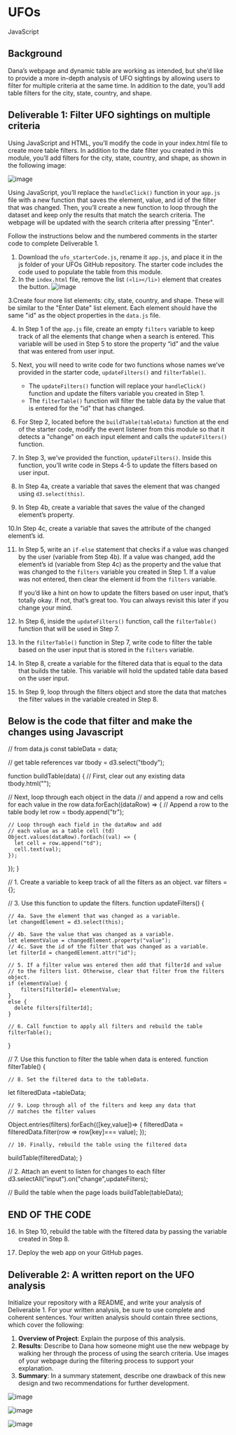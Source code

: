 # UFOs
JavaScript
## Background
Dana’s webpage and dynamic table are working as intended, but she’d like to provide a more in-depth analysis of UFO sightings by allowing users to filter for multiple criteria at the same time. In addition to the date, you’ll add table filters for the city, state, country, and shape.
## Deliverable 1: Filter UFO sightings on multiple criteria
Using JavaScript and HTML, you’ll modify the code in your index.html file to create more table filters. In addition to the date filter you created in this module, you’ll add filters for the city, state, country, and shape, as shown in the following image:

![image](https://user-images.githubusercontent.com/112348240/208986075-ca34daab-0009-430d-b455-e9d3835e05a5.png)

Using JavaScript, you’ll replace the `handleClick()` function in your `app.js` file with a new function that saves the element, value, and id of the filter that was changed. Then, you’ll create a new function to loop through the dataset and keep only the results that match the search criteria. The webpage will be updated with the search criteria after pressing "Enter".

Follow the instructions below and the numbered comments in the starter code to complete Deliverable 1.

1. Download the `ufo_starterCode.js`, rename it `app.js`, and place it in the js folder of your UFOs GitHub repository. The starter code includes the code used to populate the table from this module.
2. In the `index.html` file, remove the list `(<li></li>)` element that creates the button.
![image](https://user-images.githubusercontent.com/112348240/208989148-a0a21427-0e37-4d98-baf6-f1f0bbe87761.png)


3.Create four more list elements: city, state, country, and shape. These will be similar to the "Enter Date" list element. Each element should have the same "id" as the object properties in the `data.js` file.

4. In Step 1 of the `app.js` file, create an empty `filters` variable to keep track of all the elements that change when a search is entered. This variable will be used in Step 5 to store the property “id” and the value that was entered from user input.

5. Next, you will need to write code for two functions whose names we’ve provided in the starter code, `updateFilters()` and `filterTable()`.
    - The `updateFilters()` function will replace your `handleClick()` function and update the filters variable you created in Step 1.
    - The `filterTable()` function will filter the table data by the value that is entered for the "id" that has changed.
6. For Step 2, located before the `buildTable(tableData)` function at the end of the starter code, modify the event listener from this module so that it detects a "change" on each input element and calls the `updateFilters()` function.

7. In Step 3, we’ve provided the function, `updateFilters()`. Inside this function, you’ll write code in Steps 4-5 to update the filters based on user input.

8. In Step 4a, create a variable that saves the element that was changed using `d3.select(this)`.

9. In Step 4b, create a variable that saves the value of the changed element’s property.

10.In Step 4c, create a variable that saves the attribute of the changed element’s id.

11. In Step 5, write an `if-else` statement that checks if a value was changed by the user (variable from Step 4b). If a value was changed, add the element’s id (variable from Step 4c) as the property and the value that was changed to the `filters` variable you created in Step 1. If a value was not entered, then clear the element id from the `filters` variable.

    If you’d like a hint on how to update the filters based on user input, that’s totally okay. If not, that’s great too. You can always revisit this later if you change your mind.

12. In Step 6, inside the `updateFilters()` function, call the `filterTable()` function that will be used in Step 7.

13. In the `filterTable()` function in Step 7, write code to filter the table based on the user input that is stored in the `filters` variable.

14. In Step 8, create a variable for the filtered data that is equal to the data that builds the table. This variable will hold the updated table data based on the user input.

15. In Step 9, loop through the filters object and store the data that matches the filter values in the variable created in Step 8.

## **Below is the code that filter and make the changes using Javascript**

// from data.js
const tableData = data;

// get table references
var tbody = d3.select("tbody");

function buildTable(data) {
  // First, clear out any existing data
  tbody.html("");

  // Next, loop through each object in the data
  // and append a row and cells for each value in the row
  data.forEach((dataRow) => {
    // Append a row to the table body
    let row = tbody.append("tr");

    // Loop through each field in the dataRow and add
    // each value as a table cell (td)
    Object.values(dataRow).forEach((val) => {
      let cell = row.append("td");
      cell.text(val);
    });
  });
}

// 1. Create a variable to keep track of all the filters as an object.
var filters = {};

// 3. Use this function to update the filters. 
function updateFilters() {

    // 4a. Save the element that was changed as a variable.
    let changedElement = d3.select(this);

    // 4b. Save the value that was changed as a variable.
    let elementValue = changedElement.property("value");
    // 4c. Save the id of the filter that was changed as a variable.
    let filterId = changedElement.attr("id");
  
    // 5. If a filter value was entered then add that filterId and value
    // to the filters list. Otherwise, clear that filter from the filters object.
    if (elementValue) {
        filters[filterId]= elementValue;
    }
    else {
      delete filters[filterId];
    }
   
    // 6. Call function to apply all filters and rebuild the table
    filterTable();
  
  }
  
  // 7. Use this function to filter the table when data is entered.
  function filterTable() {
  
    // 8. Set the filtered data to the tableData.
  let filteredData =tableData;
      
    // 9. Loop through all of the filters and keep any data that
    // matches the filter values
  Object.entries(filters).forEach(([key,value])=> {
    filteredData = filteredData.filter(row => row[key]=== value);
  });
  
    // 10. Finally, rebuild the table using the filtered data
  buildTable(filteredData);
  }
  
  // 2. Attach an event to listen for changes to each filter
  d3.selectAll("input").on("change",updateFilters);
  
  
  // Build the table when the page loads
  buildTable(tableData);
  
## **END OF THE CODE**
 
16. In Step 10, rebuild the table with the filtered data by passing the variable created in Step 8.

17. Deploy the web app on your GitHub pages.

## Deliverable 2: A written report on the UFO analysis 
Initialize your repository with a README, and write your analysis of Deliverable 1. For your written analysis, be sure to use complete and coherent sentences. Your written analysis should contain three sections, which cover the following:

1. **Overview of Project**: Explain the purpose of this analysis.
2. **Results**: Describe to Dana how someone might use the new webpage by walking her through the process of using the search criteria. Use images of your webpage during the filtering process to support your explanation.
3. **Summary**: In a summary statement, describe one drawback of this new design and two recommendations for further development.

![image](https://user-images.githubusercontent.com/112348240/208985172-d0026e9e-9ab0-4910-9ee1-03f3d6196a00.png)


![image](https://user-images.githubusercontent.com/112348240/208985301-4e256f79-fb2d-4af9-a616-2f8d5f942042.png)

![image](https://user-images.githubusercontent.com/112348240/208985422-1b70dabf-c8ed-4bbd-96dd-9346b4b77adb.png)

